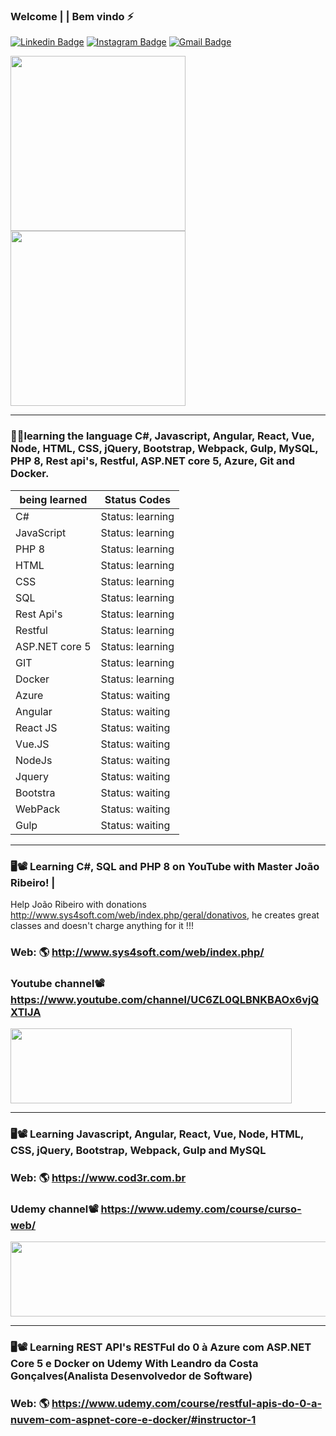 ### Welcome | | Bem vindo ⚡

<!--
**Swankfuck/Swankfuck** is a ✨ _special_ ✨ repository because its `README.md` (this file) appears on your GitHub profile.

Here are some ideas to get you started:

- 🔭 I’m currently working on ...
- 🌱 I’m currently learning ...
- 👯 I’m looking to collaborate on ...
- 🤔 I’m looking for help with ...
- 💬 Ask me about ...
- 📫 How to reach me: ...
- 😄 Pronouns: ...
- ⚡ Fun fact: ...
img.gif-->

[![Linkedin Badge](https://img.shields.io/badge/-Linkedin-blue?style=flat-square&logo=Linkedin&logoColor=white&link=https:/https://www.linkedin.com/in/vitor-brussolo-zerbato-474447176//)](https://www.linkedin.com/in/vitor-brussolo-zerbato-474447176//)
[![Instagram Badge](https://img.shields.io/badge/-Instagram-a43b9d?style=flat-square&logo=Instagram&logoColor=white&link=https://https://www.instagram.com/vihhbz/?hl=pt-br/)](https://www.instagram.com/vihhbz/?hl=pt-br/)
[![Gmail Badge](https://img.shields.io/badge/-Gmail-c14438?style=flat-square&logo=Gmail&logoColor=white&link=mailto:vitorbrussolo@gmail.com)](mailto:vitorbrussolo@gmail.com)
<p float="left">
<img style="margin: 0 auto" src="https://media.giphy.com/media/h4HxXVdFQIBq6vMt1q/giphy.gif" height="280">
<img style="margin: 0 auto" src="https://user-images.githubusercontent.com/70340981/93691562-2aad8800-fabd-11ea-96b8-55b8414d9b1b.png" height="280">
</p>


---------------------------------------------------------------------------------------------------------------------------------------------------------

### 👨‍💻learning the language C#, Javascript, Angular, React, Vue, Node, HTML, CSS, jQuery, Bootstrap, Webpack, Gulp, MySQL, PHP 8, Rest api's, Restful, ASP.NET core 5, Azure, Git and Docker.



|being learned         | Status Codes                                       |
|----------------------|----------------------------------------------------|
|C#                    | Status: learning                                   |
|JavaScript            | Status: learning                                   |
|PHP 8                 | Status: learning                                   |
|HTML                  | Status: learning                                   |
|CSS                   | Status: learning                                   |
|SQL                   | Status: learning                                   |
|Rest Api's            | Status: learning                                   |
|Restful               | Status: learning                                   |
|ASP.NET core 5        | Status: learning                                   |
|GIT                   | Status: learning                                   |
|Docker                | Status: learning                                   |
|Azure                 | Status: waiting                                    |
|Angular               | Status: waiting                                    |
|React JS              | Status: waiting                                    |
|Vue.JS                | Status: waiting                                    |
|NodeJs                | Status: waiting                                    |
|Jquery                | Status: waiting                                    |
|Bootstra              | Status: waiting                                    |
|WebPack               | Status: waiting                                    |
|Gulp                  | Status: waiting                                    |
 
---------------------------------------------------------------------------------------------------------------------------------------------------------

### 🖥📽 Learning C#, SQL and PHP 8 on YouTube with Master João Ribeiro! |


Help João Ribeiro with donations  http://www.sys4soft.com/web/index.php/geral/donativos, he creates great classes and doesn't charge anything for it !!! 

### Web: 🌎 http://www.sys4soft.com/web/index.php/<br>
### Youtube channel📽 https://www.youtube.com/channel/UC6ZL0QLBNKBAOx6vjQXTIJA<br>


 <img src="https://user-images.githubusercontent.com/70340981/93710679-e652d400-fb1e-11ea-9fb9-582eaaa4f9bf.png" width="450" height="120"/>
 
 ---------------------------------------------------------------------------------------------------------------------------------------------------------

### 🖥📽 Learning Javascript, Angular, React, Vue, Node, HTML, CSS, jQuery, Bootstrap, Webpack, Gulp and MySQL

### Web: 🌎 https://www.cod3r.com.br
### Udemy channel📽 https://www.udemy.com/course/curso-web/


<img src="https://user-images.githubusercontent.com/70340981/104071249-870cf280-51e7-11eb-8231-e85893dc65bf.png" width="550" height="120"/>


---------------------------------------------------------------------------------------------------------------------------------------------------------

### 🖥📽 Learning REST API's RESTFul do 0 à Azure com ASP.NET Core 5 e Docker on Udemy With Leandro da Costa Gonçalves(Analista Desenvolvedor de Software)

### Web: 🌎 https://www.udemy.com/course/restful-apis-do-0-a-nuvem-com-aspnet-core-e-docker/#instructor-1




